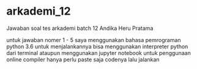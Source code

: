 # arkademi_12
Jawaban soal tes arkademi batch 12 Andika Heru Pratama


untuk jawaban nomer  1 - 5 saya menggunakan bahasa pemrograman python 3.6
untuk menjalankannya bisa menggunakan interpreter python dari terminal ataupun menggunakan jupyter notebook
untuk penggunaan online compiler hanya perlu paste saja codenya lalu jalankan
